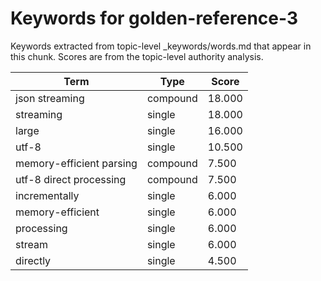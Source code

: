 # Keywords for golden-reference-3

Keywords extracted from topic-level _keywords/words.md that appear in this chunk.
Scores are from the topic-level authority analysis.

| Term | Type | Score |
|------|------|-------|
| json streaming | compound | 18.000 |
| streaming | single | 18.000 |
| large | single | 16.000 |
| utf-8 | single | 10.500 |
| memory-efficient parsing | compound | 7.500 |
| utf-8 direct processing | compound | 7.500 |
| incrementally | single | 6.000 |
| memory-efficient | single | 6.000 |
| processing | single | 6.000 |
| stream | single | 6.000 |
| directly | single | 4.500 |
